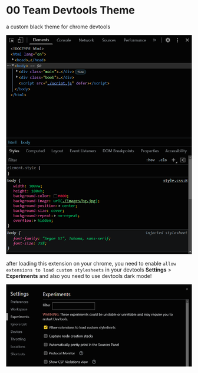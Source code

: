 # 00 Team Devtools Theme

a custom black theme for chrome devtools

![devtools-screenshot](../images/devtools-theme.png)

after loading this extension on your chrome, you need to enable
`allow extensions to load custom stylesheets` in your devtools **Settings** > **Experiments** and also you need to use devtools dark mode!

![devtools-showcase](../images/devtools-shocase.png)
